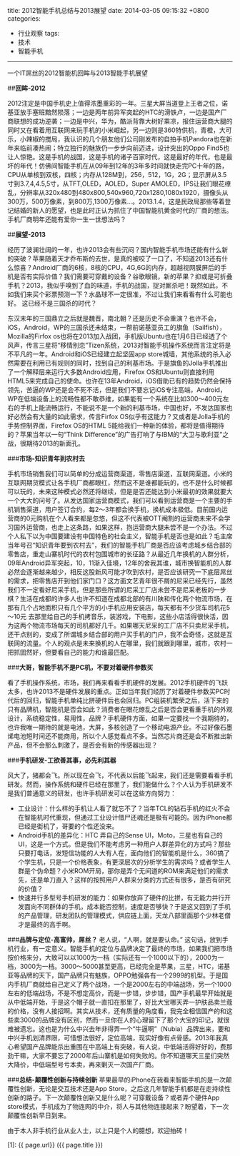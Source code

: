 title: 2012智能手机总结与2013展望
date: 2014-03-05 09:15:32 +0800
categories:
- 行业观察
tags:
- 技术
- 智能手机
---


一个IT屌丝的2012智能机回眸与2013智能手机展望

##**回眸-2012**

2012注定是中国手机史上值得浓墨重彩的一年。三星大屏当道登上王者之位，诺基亚放手塞班黯然陨落；一边是两年前异军突起的HTC的滑铁卢，一边是国产厂商联想的成功逆袭；一边是中兴，华为，酷派背靠大树好乘凉，报住运营商大腿的同时又在看着用互联网来玩手机的小米崛起，另一边则是360特供机，青橙，大可乐，小辣椒的搅局，我认识的几个朋友他们公司刚发布的自拍手机Pandora也在新年来临前凑热闹；特立独行的魅族仍一步步向前迈进，设计突出的Oppo Find5也让人惊艳。这是手机的战国，这是手机的诸子百家时代，这是最好的年代，也是最坏的年代！仿佛间智能手机在从09年到12年的3年多时间就快走完PC十年的路，CPU从单核到双核，四核；内存从128M到，256，512，1G，2G；显示屏从3.5寸到3.7,4,4.5,5寸，从TFT,OLED，AOLED，Super AMOLED，IPS让我们眼花缭乱，分辨率从320x480到480x800,540x960,720x1280,1080x1920，摄像头从300万，500万像素，到800万,1300万像素…。2013.1.4，这是民政局那些等着登记结婚的新人的愿望，也是此时正认为抓住了中国智能机黄金时代的厂商的想法。手机厂商明年还能有爱你一生一世想法吗？

##**展望-2013**

经历了波澜壮阔的一年，也许2013会有些沉闷？国内智能手机市场还能有什么新的突破？苹果随着天才乔布斯的去世，是真的被咬了一口了，不知道2013还有什么惊喜？Android厂商的6核，8核的CPU，4G,6G的内存，超越视网膜屏后的手机是否有实际价值？我们需要可穿戴的设备？谷歌眼镜，新的苹果？抑或是可折叠手机？2013，我似乎嗅到了血的味道，手机的战国，捉对厮杀吧！既然如此，不如我们来买个彩票预测一下？水晶球不一定很准，不过让我们来看看有什么可能也好。
这已经不是三国杀的时代？

东汉末年的三国鼎立之后就是魏晋，南北朝？还是历史不会重演？也许不会，iOS，Android，WP的三国杀还未结束，一帮前诺基亚员工的旗鱼（Sailfish），Mozilla的Firfox os也将在2013加入战团，手机版Ubuntu也在1月6日已经透了个风声，传言三星将“移情别恋”Tizen系统，2013对智能手机操作系统而言注定将是不平凡的一年。Android和iOS已经建立起坚固app store城墙，其他系统的杀入必然需要在利用已有规则的同时，找到自己的利基市场。于是旗鱼的Jolla手机推出了一个解释层来运行大多数Android应用，Firefox OS和Ubuntu则直接利用HTML5来完成自己的使命。也许在13年Android，iOS借助已有的趋势仍然会保持领先，苦逼的WP还是会不死不活，但是我们不要忘记iOS专注高端，Android，WP在低端设备上的流畅性都不敢恭维，如果能有一个系统在比如300～400元左右的手机上能流畅运行，不能说不是一个新的利基市场，中国也好，不发达国家也好必然会有大量的如此需求，传言Firfox OS似乎有这能力？又或者是Jolla手机的手势控制界面，Firefox OS的HTML 5能给我们一种新的体验，都将是值得期待的？苹果当年以一句“Think Difference”的广告打响了与IBM的“大卫与歌利亚”之战，很期待2013的新面孔。

###**市场-知识青年到农村去**

手机市场销售我们可以简单的分成运营商渠道，零售店渠道，互联网渠道。小米的互联网期货模式让各手机厂商都眼红，然而这不是谁都能玩的，也不是什么时候都可以玩的，未来这种模式必然还将继续，但是是否还能达到小米最初的效果就要大一个大大的问号了。从发达国家运营商模式，我们可以看到运营商是一个主要的手机销售渠道，用户签订合约，每2～3年都会换手机，换机成本极低。目前国内运营商的0元购机在个人看来都是忽悠，但这不代表被OTT阉割的运营商未来不会学习国外运营商，也走上这条路，如果这样，抱运营商大腿未尝不是一个办法。不过个人私下以为中国要建设有中国特色的社会主义，智能手机是否也是如此？毛主席当年号召“知识青年要到农村去”，我们的智能手机厂商是否应该考虑城乡结合部的零售店，重走山寨机时代的农村包围城市的长征路？从最近几年换机的人群分析，09年Android异军突起，10，11渐入佳境，12年的舍我其谁，城市换智能机的人群必然会逐渐越来越少，相反这股新风可能才吹到农村，是否应该研究一下底层屌丝的需求，把零售店开到他们家门口？这方面文艺青年很不屑的尼采已经先行，虽然我们不一定看好尼采手机，但是那些所谓的尼采工厂店未尝不是尼采老板的一步棋？生活在成都的许多人也许不知道在成都北部的有川陕和传化两个物流市场，在那有几个占地面积只有几个平方的小手机应用安装店，每天都有不少货车司机花5～10元 去那里给自己的手机拷音乐，装游戏，下电影，这些小店活得很快活，因为这两个物流市场每天的司机都好几千。如果哪天尼采的工厂店不只卖尼采手机，还干点别的，变成了所谓城乡结合部的用户买手机的门户，我不会奇怪，这就是互联网的流量。个人的观点是未来换机的人在哪里，我们就跟到哪里，城市，农村一把抓固然好，但要看自己的能力和谁最匹配。

###**大哥，智能手机不是PC机，不要对着硬件参数买**

看了手机操作系统，市场，我们再来看看手机硬件的发展。2012手机硬件的飞跃太多，也许2013不是硬件发展的重点。正如当年我们经历了对着硬件参数买PC时代后的回归，智能手机单纯比拼硬件后也会回归。PC组装机繁荣之后，活下来的只有品牌机，智能机是否会如此？消费者在眼花缭乱之后是否会更看重手机的外观设计，系统稳定性，易用性，品牌？手机硬件方面，如果一定要找一个我期待的，也许我唯一期待的就是电池，大屏，多核创造了一个移动电源产业。不过好像石墨烯电池短时间还不能商用，所以个人感觉看点不多。当然芯片商还是会不断推出新产品，但不会那么刺激了，是否会有新的传感器出现？

###**手机研发-工欲善其事，必先利其器**

风大了，猪都会飞。所以现在会飞，不代表以后能飞起来，我们还是需要看看手机研发。然而，操作系统和硬件已经在那里了，我们能做什么？个人认为手机研发不是我们普通意义的研发，也许手机研发可以在这些方向努力：

+ 工业设计：什么样的手机让人看了就忘不了？当年TCL的钻石手机的红火不会在智能机时代重现，但通过工业设计借尸还魂还是极有可能的。因为iPhone都已经是街机了，哥要的个性还没来。
+ Android手机的差异化：HTC 弄自己的Sense UI，Moto，三星也有自己的UI，这是一个方式。但是我们不能考虑另一种用户人群差异化的方式吗？那些只要打电话，发短信功能的人大有人在，面向他们的智能机是什么，360搞了个学生机，只是一个价格表象，有更深层次的分析学生的需求吗？或者学生人群是个伪命题？小米ROM开局，那你是弄个无间道的ROM来满足他们的需求先，还是单刀直入？这样的按照用户人群来分类的方式还有很多，是否有研究的价值？
+ 快速并行多型号手机研发的能力：如果你放弃了硬件的比拼，有无能力并行开发面向不同群体的手机，成本能否控制，速度是否够快？于是这又回到了手机的产品管理，研发团队的管理模式，供应链上面，天龙八部里面那个少林老僧才是最终的高手啊。

###**品牌与定位-高富帅，屌丝？**
老人说，“人啊，就是要认命。” 这句话，放到手机行业，有一定意义。智能手机的定位与品牌决定了最终的市场，如果我们把市场按价格来分，大致可以以1000为一档（实际还有一个1000以下的），2000为一档，3000为一档。3000～5000甚至更高，已经完全是苹果，三星，HTC，诺基亚等品牌的天下，国产品牌只有魅族，OPPO勉强各有一个2999的机型。于是国内手机厂商就给自己定义了两个战场，一个是2000左右的中端战场，另一个1000左右的低端战场，不是不想定高价，而是一步错，步步错，国产手机最早开始就是从中低端开始，于是这个帽子就一直扣在那里了，好比大宝哪天弄一护肤品卖兰蔻的价格，没有人接招啊。其实从技术，还有质量的角度看，我完全相信国产的和这些卖3000的品牌没有区别，然而一旦你在人的心理留下了那个大宝的印记，就很难被遗忘。这也是为什么中兴去年非得弄一个“牛逼啊”（Nubia）品牌出来，要和中兴手机划清界限，可惜想法很好，定位高端，现实好像有点骨感。2013年我真心希望国产品牌能杀出重围在中高端上有突破，有人说，中低端活得好好的，费那劲干嘛，大家不要忘了2000年后山寨机是如何失败的。你不知道哪天三星们突然大降价，中低端型号亏本卖，再来剿灭一次国产厂商。

###**总结-颠覆性创新与持续创新**
苹果最早的iPhone在我看来智能手机的是一次颠覆性创新，无论是交互技术还是App Store，之后这几年智能手机都是在走持续性创新的路子。下一次颠覆性创新又是什么呢？可穿戴设备？或者弄个硬件App store模式，手机成为了物连网的中介，将人与其他物连接起来？盼望着，下一次颠覆性创新早日到来。

由于本人非手机行业从业人士，以上只是个人的臆想，欢迎拍砖！


[1]:    {{ page.url}}  ({{ page.title }})
